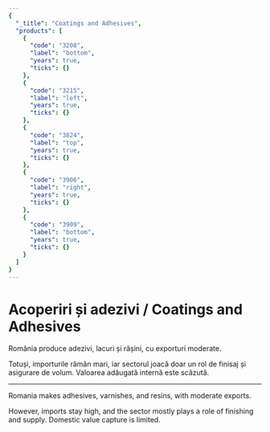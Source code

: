 ```yaml
---
{
  "_title": "Coatings and Adhesives",
  "products": [
    {
      "code": "3208",
      "label": "bottom",
      "years": true,
      "ticks": {}
    },
    {
      "code": "3215",
      "label": "left",
      "years": true,
      "ticks": {}
    },
    {
      "code": "3824",
      "label": "top",
      "years": true,
      "ticks": {}
    },
    {
      "code": "3906",
      "label": "right",
      "years": true,
      "ticks": {}
    },
    {
      "code": "3909",
      "label": "bottom",
      "years": true,
      "ticks": {}
    }
  ]
}
---
```


# Acoperiri și adezivi / Coatings and Adhesives

România produce adezivi, lacuri și rășini, cu exporturi moderate.

Totuși, importurile rămân mari, iar sectorul joacă doar un rol de finisaj și asigurare de volum.  Valoarea adăugată internă este scăzută.  

<hr>

Romania makes adhesives, varnishes, and resins, with moderate exports.

However, imports stay high, and the sector mostly plays a role of finishing and supply.  Domestic value capture is limited.
